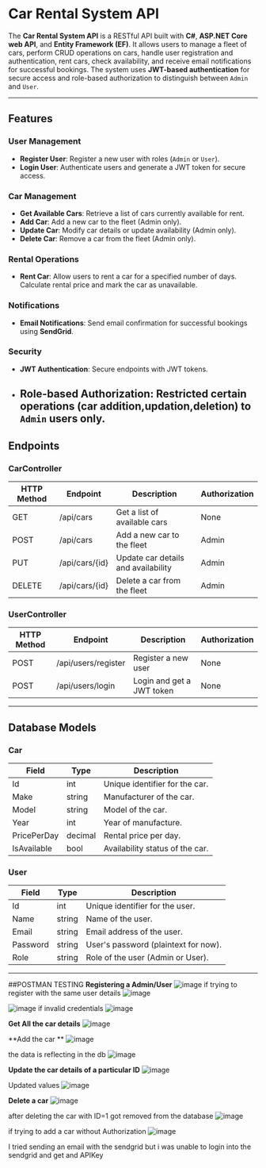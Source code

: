 # Car Rental System API

The **Car Rental System API** is a RESTful API built with **C#**, **ASP.NET Core web API**, and **Entity Framework (EF)**.
It allows users to manage a fleet of cars, perform CRUD operations on cars, handle user registration and authentication, rent cars, check availability, and receive email notifications for successful bookings. 
The system uses **JWT-based authentication** for secure access and role-based authorization to distinguish between `Admin` and `User`.

---

## Features
### User Management
- **Register User**: Register a new user with roles (`Admin` or `User`).
- **Login User**: Authenticate users and generate a JWT token for secure access.
  
### Car Management
- **Get Available Cars**: Retrieve a list of cars currently available for rent.
- **Add Car**: Add a new car to the fleet (Admin only).
- **Update Car**: Modify car details or update availability (Admin only).
- **Delete Car**: Remove a car from the fleet (Admin only).

### Rental Operations
- **Rent Car**: Allow users to rent a car for a specified number of days. Calculate rental price and mark the car as unavailable.

### Notifications
- **Email Notifications**: Send email confirmation for successful bookings using **SendGrid**.

### Security
- **JWT Authentication**: Secure endpoints with JWT tokens.
- **Role-based Authorization**: Restricted certain operations (car addition,updation,deletion) to `Admin` users only.
  ---

## Endpoints

### CarController

| HTTP Method | Endpoint         | Description                           | Authorization |
|-------------|------------------|---------------------------------------|---------------|
| GET       | /api/cars      | Get a list of available cars          | None          |
| POST      | /api/cars      | Add a new car to the fleet            | Admin         |
| PUT       | /api/cars/{id} | Update car details and availability   | Admin         |
| DELETE    | /api/cars/{id} | Delete a car from the fleet           | Admin         |

### UserController

| HTTP Method | Endpoint               | Description                                | Authorization |
|-------------|------------------------|--------------------------------------------|---------------|
| POST      | /api/users/register  | Register a new user                        | None          |
| POST      | /api/users/login     | Login and get a JWT token                  | None          |

---

## Database Models

### Car
| Field          | Type         | Description                          |
|----------------|--------------|--------------------------------------|
| Id           | int        | Unique identifier for the car.       |
| Make         | string     | Manufacturer of the car.             |
| Model        | string     | Model of the car.                    |
| Year         | int        | Year of manufacture.                 |
| PricePerDay  | decimal    | Rental price per day.                |
| IsAvailable  | bool       | Availability status of the car.      |

### User
| Field          | Type         | Description                          |
|----------------|--------------|--------------------------------------|
| Id           | int        | Unique identifier for the user.      |
| Name         | string     | Name of the user.                    |
| Email        | string     | Email address of the user.           |
| Password     | string     | User's password (plaintext for now). |
| Role         | string     | Role of the user (Admin or User).|

---
##POSTMAN TESTING
**Registering a Admin/User**
![image](https://github.com/user-attachments/assets/03fb1239-c20f-4244-9b82-406af6021085)
if trying to register with the same user details
![image](https://github.com/user-attachments/assets/59207c97-26f0-44df-b3e8-b6c876f57a48)

![image](https://github.com/user-attachments/assets/3ab1b642-f9a8-4416-8de7-c22cbfe72692)
if invalid credentials
![image](https://github.com/user-attachments/assets/c0ab8673-b156-47a8-83a0-8fdc7d1cce21)

**Get All the car details**
![image](https://github.com/user-attachments/assets/b7ae5877-3001-458a-8f1c-9d9b5a48c4d7)

**Add the car **
![image](https://github.com/user-attachments/assets/548f389f-8cff-430e-bfe0-4085cd1ccca0)

the data is reflecting in the db
![image](https://github.com/user-attachments/assets/ecae5b08-45ff-487a-9c69-980a1670d187)


**Update the car details of a particular ID**
![image](https://github.com/user-attachments/assets/7ffba52e-16a2-44c4-ac6f-f67ed2ab0341)

Updated values
![image](https://github.com/user-attachments/assets/0ff49132-8118-476e-a95f-51c46f97a4f5)

**Delete a car**
![image](https://github.com/user-attachments/assets/2bd5f0ee-03f0-4ae0-a499-986b3ce431bc)

after deleting the car with ID=1 got removed from the database
![image](https://github.com/user-attachments/assets/8754d82c-37a7-41e8-a127-974bfbddd9e6)

if trying to add a car without Authorization
![image](https://github.com/user-attachments/assets/0e0655f5-ec58-4ecf-89df-d7538eb37bae)

I tried sending an email with the sendgrid but i was unable to login into the sendgrid and get and APIKey
